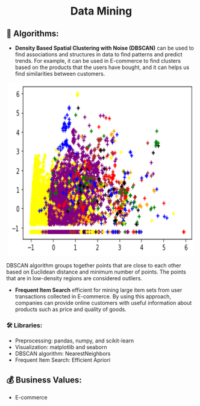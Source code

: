 <h1 align="center">Data Mining</h1>

## 📝 **Algorithms:**
- **Density Based Spatial Clustering with Noise (DBSCAN)** can be used to find associations and structures in data to find patterns and predict trends. For example, it can be used in E-commerce to find clusters based on the products that the users have bought, and it can helps us find similarities between customers.

<p align="center">
  <img width=495 height=459 src="density-based-spatial-clustering-with-noise/dbscan-output.png"/>
</p>

  DBSCAN algorithm groups together points that are close to each other based on Euclidean distance and minimum number of points. The points that are in low-density regions are considered outliers. 

- **Frequent Item Search** efficient for mining large item sets from user transactions collected in E-commerce. By using this approach, companies can provide online customers with useful information about products such as price and quality of goods.

### 🛠️ **Libraries:**
- Preprocessing: pandas, numpy, and scikit-learn
- Visualization: matplotlib and seaborn
- DBSCAN algorithm: NearestNeighbors
- Frequent Item Search: Efficient Apriori

## 💰 **Business Values:**
- E-commerce